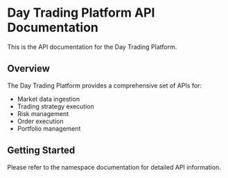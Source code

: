 # Day Trading Platform API Documentation

This is the API documentation for the Day Trading Platform.

## Overview

The Day Trading Platform provides a comprehensive set of APIs for:
- Market data ingestion
- Trading strategy execution
- Risk management
- Order execution
- Portfolio management

## Getting Started

Please refer to the namespace documentation for detailed API information.